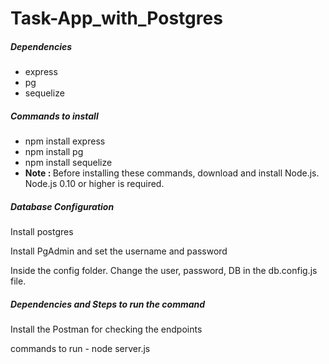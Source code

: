 # Task-App_with_Postgres

<h5>Dependencies</h5>
<ul><li>express</li><li>pg</li><li>sequelize</li></ul>

<h5>Commands to install</h5><p><ul><li>npm install express</li><li>npm install pg</li><li>npm install sequelize</li><li><strong>Note : </strong>Before installing these commands, download and install Node.js. Node.js 0.10 or higher is required.

</li></ul>



<h5>Database Configuration</h5>
<p>Install postgres</p>
<p>Install PgAdmin and set the username and password</p>
<p>Inside the config folder. Change the user, password, DB in the db.config.js file.</p>

<h5>Dependencies and Steps to run the command</h5>
<p>Install the Postman for checking the endpoints</p>
<p>commands to run - node server.js</p>
